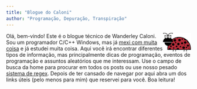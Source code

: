 ```yaml
---
title: "Blogue do Caloni"
author: "Programação, Depuração, Transpiração"
---
```

<img src="/images/logo2.png" style="max-width:15%;min-width:40px;float:right;" alt="Logo" />

Olá, bem-vindo! Este é o blogue técnico de Wanderley Caloni. Sou um programador C/C++ Windows, mas já [mexi com muita coisa](/sobre) e já estudei muita coisa. Aqui você irá encontrar diferentes tipos de informação, mas principalmente dicas de programação, eventos de programação e assuntos aleatórios que me interessam. Use o campo de busca da home para procurar em todos os posts ou use nosso pesado [sistema de regex](/all). Depois de ter cansado de navegar por aqui abra um dos links úteis (pelo menos para mim) que reservei para você. Boa leitura!
